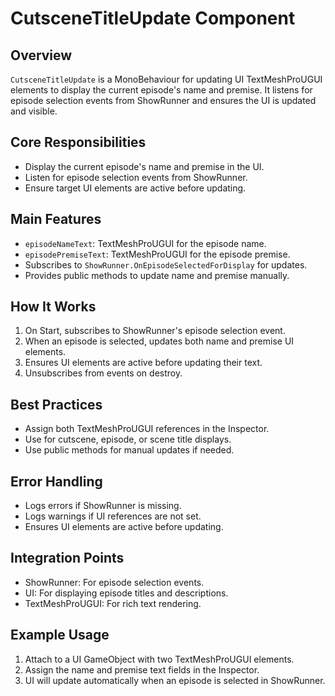 # CutsceneTitleUpdate Component

## Overview
`CutsceneTitleUpdate` is a MonoBehaviour for updating UI TextMeshProUGUI elements to display the current episode's name and premise. It listens for episode selection events from ShowRunner and ensures the UI is updated and visible.

## Core Responsibilities
- Display the current episode's name and premise in the UI.
- Listen for episode selection events from ShowRunner.
- Ensure target UI elements are active before updating.

## Main Features
- `episodeNameText`: TextMeshProUGUI for the episode name.
- `episodePremiseText`: TextMeshProUGUI for the episode premise.
- Subscribes to `ShowRunner.OnEpisodeSelectedForDisplay` for updates.
- Provides public methods to update name and premise manually.

## How It Works
1. On Start, subscribes to ShowRunner's episode selection event.
2. When an episode is selected, updates both name and premise UI elements.
3. Ensures UI elements are active before updating their text.
4. Unsubscribes from events on destroy.

## Best Practices
- Assign both TextMeshProUGUI references in the Inspector.
- Use for cutscene, episode, or scene title displays.
- Use public methods for manual updates if needed.

## Error Handling
- Logs errors if ShowRunner is missing.
- Logs warnings if UI references are not set.
- Ensures UI elements are active before updating.

## Integration Points
- ShowRunner: For episode selection events.
- UI: For displaying episode titles and descriptions.
- TextMeshProUGUI: For rich text rendering.

## Example Usage
1. Attach to a UI GameObject with two TextMeshProUGUI elements.
2. Assign the name and premise text fields in the Inspector.
3. UI will update automatically when an episode is selected in ShowRunner. 